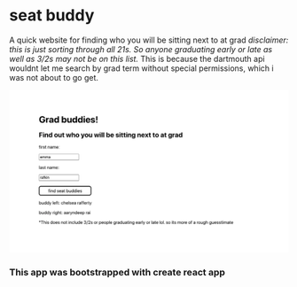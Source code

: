 # seat buddy
A quick website for finding who you will be sitting next to at grad 
*disclaimer: this is just sorting through all 21s. So anyone graduating early or late as well as 3/2s may not be on this list.* 
This is because the dartmouth api wouldnt let me search by grad term without special permissions, which i was not about to go get.


![screen shot of the site](./screen_shot.png)

### This app was bootstrapped with create react app